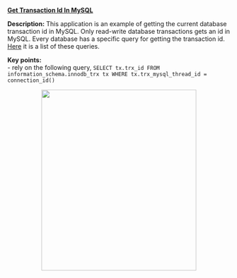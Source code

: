 **[Get Transaction Id In MySQL](https://github.com/AnghelLeonard/Hibernate-SpringBoot/tree/master/HibernateSpringBootTransactionId)**
  
 **Description:** This application is an example of getting the current database transaction id in MySQL. Only read-write database transactions gets an id in MySQL. Every database has a specific query for getting the transaction id. [Here](https://vladmihalcea.com/current-database-transaction-id/) it is a list of these queries.

**Key points:**\
     - rely on the following query, `SELECT tx.trx_id FROM information_schema.innodb_trx tx WHERE tx.trx_mysql_thread_id = connection_id()`
     
<a href="https://leanpub.com/java-persistence-performance-illustrated-guide"><p align="center"><img src="https://github.com/AnghelLeonard/Hibernate-SpringBoot/blob/master/Java%20Persistence%20Performance%20Illustrated%20Guide.jpg" height="410" width="350"/></p></a>
